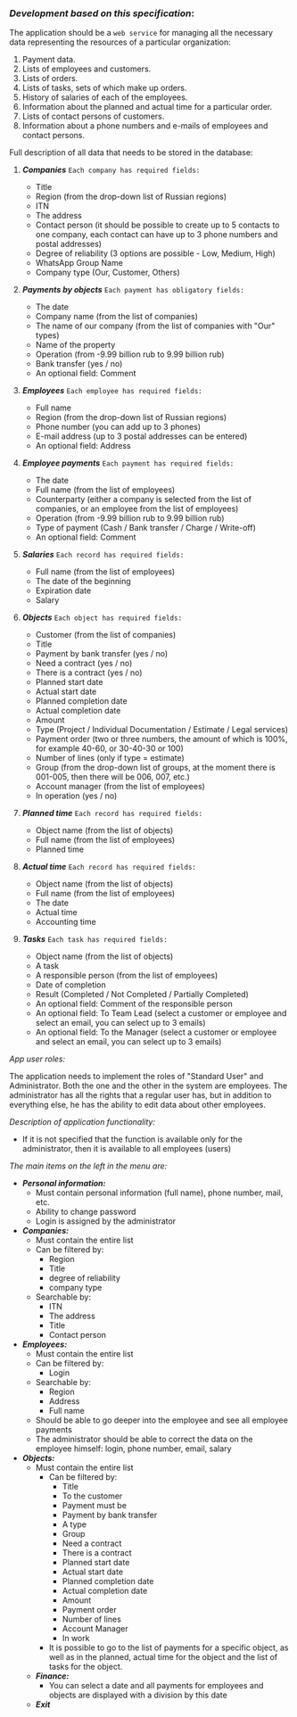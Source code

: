 ### *Development based on this specification*:

The application should be a `web service` for managing all the necessary data representing the resources of a particular organization:

1. Payment data.
2. Lists of employees and customers.
3. Lists of orders.
4. Lists of tasks, sets of which make up orders.
5. History of salaries of each of the employees.
6. Information about the planned and actual time for a particular order.
7. Lists of contact persons of customers.
8. Information about a phone numbers and e-mails of employees and contact persons.

Full description of all data that needs to be stored in the database:

1. **_Companies_** `Each company has required fields:`
     * Title
     * Region (from the drop-down list of Russian regions)
     * ITN
     * The address
     * Contact person (it should be possible to create up to 5 contacts to one company, each contact can have up to 3 phone numbers and postal addresses)
     * Degree of reliability (3 options are possible - Low, Medium, High)
     * WhatsApp Group Name
     * Company type (Our, Customer, Others)
     
2. **_Payments by objects_** `Each payment has obligatory fields:`
    * The date
    * Company name (from the list of companies)
    * The name of our company (from the list of companies with "Our" types)
    * Name of the property
    * Operation (from -9.99 billion rub to 9.99 billion rub)
    * Bank transfer (yes / no)
    * An optional field: Comment
 
3. **_Employees_** `Each employee has required fields:`
    * Full name
    * Region (from the drop-down list of Russian regions)
    * Phone number (you can add up to 3 phones)
    * E-mail address (up to 3 postal addresses can be entered)
    * An optional field: Address

4. **_Employee payments_** `Each payment has required fields:`
    * The date
    * Full name (from the list of employees)
    * Counterparty (either a company is selected from the list of companies, or an employee from the list of employees)
    * Operation (from -9.99 billion rub to 9.99 billion rub)
    * Type of payment (Cash / Bank transfer / Charge / Write-off)
    * An optional field: Comment

5. **_Salaries_** `Each record has required fields:`
    * Full name (from the list of employees)
    * The date of the beginning
    * Expiration date
    * Salary

6. **_Objects_** `Each object has required fields:`
    * Customer (from the list of companies)
    * Title
    * Payment by bank transfer (yes / no)
    * Need a contract (yes / no)
    * There is a contract (yes / no)
    * Planned start date
    * Actual start date
    * Planned completion date
    * Actual completion date
    * Amount
    * Type (Project / Individual Documentation / Estimate / Legal services)
    * Payment order (two or three numbers, the amount of which is 100%, for example 40-60, or 30-40-30 or 100)
    * Number of lines (only if type = estimate)
    * Group (from the drop-down list of groups, at the moment there is 001-005, then there will be 006, 007, etc.)
    * Account manager (from the list of employees)
    * In operation (yes / no)

7. **_Planned time_** `Each record has required fields:`
    * Object name (from the list of objects)
    * Full name (from the list of employees)
    * Planned time

8. **_Actual time_** `Each record has required fields:`
    * Object name (from the list of objects)
    * Full name (from the list of employees)
    * The date
    * Actual time
    * Accounting time

9. **_Tasks_** `Each task has required fields:`
    * Object name (from the list of objects)
    * A task
    * A responsible person (from the list of employees)
    * Date of completion
    * Result (Completed / Not Completed / Partially Completed)
    * An optional field: Comment of the responsible person
    * An optional field: To Team Lead (select a customer or employee and select an email, you can select up to 3 emails)
    * An optional field: To the Manager (select a customer or employee and select an email, you can select up to 3 emails)

_App user roles:_

The application needs to implement the roles of "Standard User" and Administrator. Both the one and the other in the system are employees. The administrator has all the rights that a regular user has, but in addition to everything else, he has the ability to edit data about other employees.

_Description of application functionality:_

  * If it is not specified that the function is available only for the administrator, then it is available to all employees (users)

_The main items on the left in the menu are:_
* **_Personal information:_**
    * Must contain personal information (full name), phone number, mail, etc.
    * Ability to change password
    * Login is assigned by the administrator
* **_Companies:_**
    * Must contain the entire list
    * Can be filtered by:
      * Region
      * Title
      * degree of reliability
      * company type
    * Searchable by:
      * ITN
      * The address
      * Title
      * Contact person
* **_Employees:_**
    * Must contain the entire list
    * Can be filtered by:
      * Login
    * Searchable by:
      * Region
      * Address
      * Full name
    * Should be able to go deeper into the employee and see all employee payments
    * The administrator should be able to correct the data on the employee himself: login, phone number, email, salary
* **_Objects:_**
   * Must contain the entire list
       * Can be filtered by:
         * Title
         * To the customer
         * Payment must be
         * Payment by bank transfer
         * A type
         * Group
         * Need a contract
         * There is a contract
         * Planned start date
         * Actual start date
         * Planned completion date
         * Actual completion date
         * Amount
         * Payment order
         * Number of lines
         * Account Manager
         * In work
       * It is possible to go to the list of payments for a specific object, as well as in the planned, actual time for the object and the list of tasks for the object.
   * **_Finance:_**
       * You can select a date and all payments for employees and objects are displayed with a division by this date
   * **_Exit_**